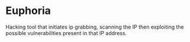 # Euphoria
Hacking tool that initiates ip  grabbing, scanning the IP then exploiting the possible vulnerabilities present in that IP address.
